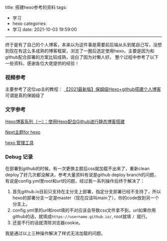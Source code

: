 title: 搭建hexo参考的资料
tags:
  - 学习
  - hexo
categories:
  - 学习
date: 2021-10-03 19:59:00
---
终于是有了自己的个人博客，本来以为这件事是需要前后端从头到尾自己写，没想到现在有这么多成熟的博客框架，浏览了一圈后选定使用hexo，主要是因为和github配合部署的方案比较成熟，说白了因为对懒人好。
整个过程中参考了以下一些资料，感谢各位大佬提供的经验！


### 视频参考

主要参考了这位up主的教程： [【2021最新版】保姆级Hexo+github搭建个人博客](https://www.bilibili.com/video/BV1mU4y1j72n?p=1) 可谓是真的保姆级了


### 文字参考

[Hexo博客系列（一）：使用Hexo配合Github进行静态博客搭建](https://yehansharp.github.io/2019/12/28/Hexo%E5%8D%9A%E5%AE%A2%E7%B3%BB%E5%88%97%EF%BC%88%E4%B8%80%EF%BC%89%EF%BC%9A%E4%BD%BF%E7%94%A8Hexo%E9%85%8D%E5%90%88Github%E8%BF%9B%E8%A1%8C%E9%9D%99%E6%80%81%E5%8D%9A%E5%AE%A2%E6%90%AD%E5%BB%BA)

[Next主题for hexo](https://github.com/theme-next/hexo-theme-next)

[hexo 管理工具](https://github.com/jaredly/hexo-admin)

### Debug 记录
在部署到github的时候，有一次更换主题后css就加载不出来了，重新clean deploy了好几次都没解决，参考大量资料有说是github deploy branch的问题，有说是config.yml里root和url的问题，经过我一系列操作后终于解决了：

1. 首先github.io目前只支持在主分支上部署，指定分支部署已经不支持了，所以hexo的部署分支一定是master（现在应该叫main了），你的code放到另一个分支上。
2. config.yml里的url和root填的不对应该会导致css文件拿不到，url如果你用github的话，就填成`https://username.github.io/`, root就填 `/ `就行。
3. 还是不行的话就清除浏览器cookie。

我是通过以上三种操作解决了样式无法加载的问题。